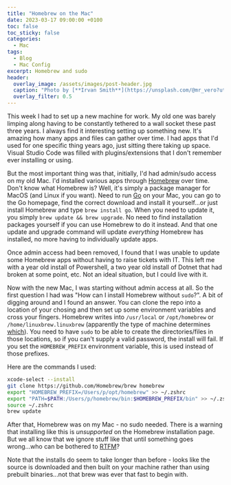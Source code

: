 ```yaml
---
title: "Homebrew on the Mac"
date: 2023-03-17 09:00:00 +0100
toc: false
toc_sticky: false
categories:
  - Mac
tags:
  - Blog
  - Mac Config
excerpt: Homebrew and sudo
header: 
  overlay_image: /assets/images/post-header.jpg
  caption: "Photo by [**Irvan Smith**](https://unsplash.com/@mr_vero?utm_source=unsplash&utm_medium=referral&utm_content=creditCopyText) on [**Unsplash**](https://unsplash.com)"
  overlay_filter: 0.5
---
```

This week I had to set up a new machine for work. My old one was barely limping along having to be constantly tethered to a wall socket these past three years. I always find it interesting setting up something new. It's amazing how many apps and files can gather over time. I had apps that I'd used for one specific thing years ago, just sitting there taking up space. Visual Studio Code was filled with plugins/extensions that I don't remember ever installing or using.

But the most important thing was that, initially, I'd had admin/sudo access on my old Mac. I'd installed various apps through [Homebrew](https://brew.sh/) over time. Don't know what Homebrew is? Well, it's simply a package manager for MacOS (and Linux if you want). Need to run [Go](https://go.dev/) on your Mac, you can go to the Go homepage, find the correct download and install it yourself...or just install Homebrew and type `brew install go`. When you need to update it, you simply `brew update && brew upgrade`. No need to find installation packages yourself if you can use Homebrew to do it instead. And that one update and upgrade command will update *everything* Homebrew has installed, no more having to individually update apps.

Once admin access had been removed, I found that I was unable to update some Homebrew apps without having to raise tickets with IT. This left me with a year old install of Powershell, a two year old install of Dotnet that had broken at some point, etc. Not an ideal situation, but I could live with it.

Now with the new Mac, I was starting without admin access at all. So the first question I had was "How can I install Homebrew without `sudo`?". A bit of digging around and I found an answer. You can clone the repo into a location of your chosing and then set up some environment variables and cross your fingers. Homebrew writes into `/usr/local` or `/opt/homebrew` or `/home/linuxbrew.linuxbrew` (apparently the type of machine determines [which](https://docs.brew.sh/Installation#installation)). You need to have `sudo` to be able to create the directories/files in those locations, so if you can't supply a valid password, the install will fail. If you set the `HOMEBREW_PREFIX` environment variable, this is used instead of those prefixes.

Here are the commands I used:

```bash
xcode-select --install
git clone https://github.com/Homebrew/brew homebrew
export "HOMEBREW_PREFIX=/Users/p/opt/homebrew" >> ~/.zshrc
export "PATH=$PATH:/Users/p/homebrew/bin:$HOMEBREW_PREFIX/bin" >> ~/.zshrc
source ~/.zshrc
brew update
```
After that, Homebrew was on my Mac - no sudo needed. There is a warning that installing like this is *unsupported* on the Homebrew installation page. But we all know that we ignore stuff like that until something goes wrong...who can be bothered to [RTFM](https://en.wikipedia.org/wiki/RTFM#:~:text=RTFM%20is%20an%20initialism%20and,forum%2C%20software%20documentation%20or%20FAQ.)?

Note that the installs do seem to take longer than before - looks like the source is downloaded and then built on your machine rather than using prebuilt binaries...not that brew was ever that fast to begin with.